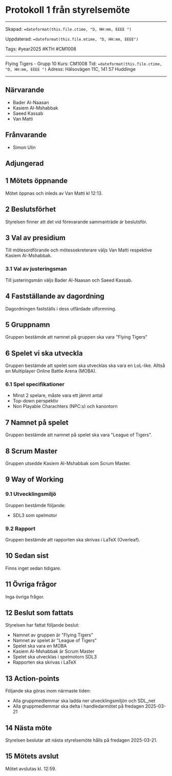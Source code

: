 # Protokoll 1 från styrelsemöte

---

Skapad: `=dateformat(this.file.ctime, "D, HH:mm, EEEE ")`

Uppdaterad: `=dateformat(this.file.mtime, "D, HH:mm, EEEE")`

Tags: #year2025 #KTH #CM1008

---
Flying Tigers - Grupp 10
Kurs: CM1008
Tid: `=dateformat(this.file.ctime, "D, HH:mm, EEEE ")`
Adress: Hälsovägen 11C, 141 57 Huddinge

---

## Närvarande

- Bader Al-Naasan
- Kasiem Al-Mshabbak
- Saeed Kassab
- Van Matti

## Frånvarande

- Simon Ulin

## Adjungerad

## 1 Mötets öppnande

Mötet öppnas och inleds av Van Matti kl 12:13.

## 2 Beslutsförhet

Styrelsen finner att det vid förevarande sammanträde är beslutsför.

## 3 Val av presidium

Till mötesordförande och mötessekreterare väljs Van Matti respektive Kasiem Al-Mshabbak.

### 3.1 Val av justeringsman

Till justeringsmän väljs Bader Al-Naasan och Saeed Kassab.

## 4 Fastställande av dagordning

Dagordningen fastställs i dess utfärdade utformning.

## 5 Gruppnamn

Gruppen bestämde att namnet på gruppen ska vara "Flying Tigers"

## 6 Spelet vi ska utveckla

Gruppen bestämde att spelet som ska utvecklas ska vara en LoL-like. Alltså en Multiplayer Online Battle Arena (MOBA).

### 6.1 Spel specifikationer

- Minst 2 spelare, måste vara ett jämnt antal
- Top-down perspektiv
- Non Playable Charachters (NPC:s) och kanontorn

## 7 Namnet på spelet

Gruppen bestämde att namnet på spelet ska vara "League of Tigers".

## 8 Scrum Master

Gruppen utsedde Kasiem Al-Mshabbak som Scrum Master.

## 9 Way of Working

### 9.1 Utvecklingsmiljö

Gruppen bestämde följande:

- SDL3 som spelmotor

### 9.2 Rapport

Gruppen bestämde att rapporten ska skrivas i LaTeX (Overleaf).

## 10 Sedan sist

Finns inget sedan tidigare.

## 11 Övriga frågor

Inga övriga frågor.

## 12 Beslut som fattats

Styrelsen har fattat följande beslut:

- Namnet av gruppen är "Flying Tigers"
- Namnet av spelet är "League of Tigers"
- Spelet ska vara en MOBA
- Kasiem Al-Mshabbak är Scrum Master
- Spelet ska utvecklas i spelmotorn SDL3
- Rapporten ska skrivas i LaTeX

## 13 Action-points

Följande ska göras inom närmaste tiden:

- Alla gruppmedlemmar ska ladda ner utvecklingsmiljön och SDL_net
- Alla gruppmedlemmar ska delta i handledarmötet på fredagen 2025-03-21

## 14 Nästa möte

Styrelsen beslutar att nästa styrelsemöte hålls på fredagen 2025-03-21.

## 15 Mötets avslut

Mötet avslutas kl. 12:59.
